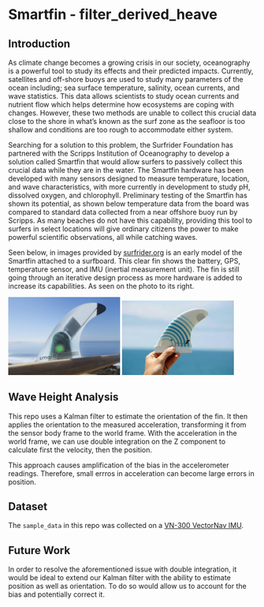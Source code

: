
# Smartfin - filter_derived_heave

## Introduction

As climate change becomes a growing crisis in our society, oceanography is a powerful tool to study its effects and their predicted impacts. Currently, satellites and off-shore buoys are used to study many parameters of the ocean including; sea surface temperature, salinity, ocean currents, and wave statistics. This data allows scientists to study ocean currents and nutrient flow which helps determine how ecosystems are coping with changes. However, these two methods are unable to collect this crucial data close to the shore in what’s known as the surf zone as the seafloor is too shallow and conditions are too rough to accommodate either system.

Searching for a solution to this problem, the Surfrider Foundation has partnered with the Scripps Institution of Oceanography to develop a solution called Smartfin that would allow surfers to passively collect this crucial data while they are in the water. The Smartfin hardware has been developed with many sensors designed to measure temperature, location, and wave characteristics, with more currently in development to study pH, dissolved oxygen, and chlorophyll. Preliminary testing of the Smartfin has shown its potential, as shown below temperature data from the board was compared to standard data collected from a near offshore buoy run by Scripps. As many beaches do not have this capability, providing this tool to surfers in select locations will give ordinary citizens the power to make powerful scientific observations, all while catching waves.

Seen below, in images provided by [surfrider.org](https://www.surfrider.org) is an early model of the Smartfin attached to a surfboard. This clear fin shows the battery, GPS, temperature sensor, and IMU (inertial measurement unit). The fin is still going through an iterative design process as more hardware is added to increase its capabilities. As seen on the photo to its right.

<p float="left">
  <img src="/assets/SF_seeThrough_fullres-1074x747.jpg" width="45%">
  <img src="/assets/SF_handFin_fullres.jpg" width="45%">
</p>

## Wave Height Analysis

This repo uses a Kalman filter to estimate the orientation of the fin.  It then applies the orientation to the measured acceleration, transforming it from the sensor body frame to the world frame.  With the acceleration in the world frame, we can use double integration on the Z component to calculate first the velocity, then the position.

This approach causes amplification of the bias in the accelerometer readings.  Therefore, small errros in acceleration can become large errors in position.

## Dataset

The `sample_data` in this repo was collected on a [VN-300 VectorNav IMU](https://www.vectornav.com/products/detail/vn-300).

## Future Work

In order to resolve the aforementioned issue with double integration, it would be ideal to extend our Kalman filter with the ability to estimate position as well as orientation.  To do so would allow us to account for the bias and potentially correct it.
